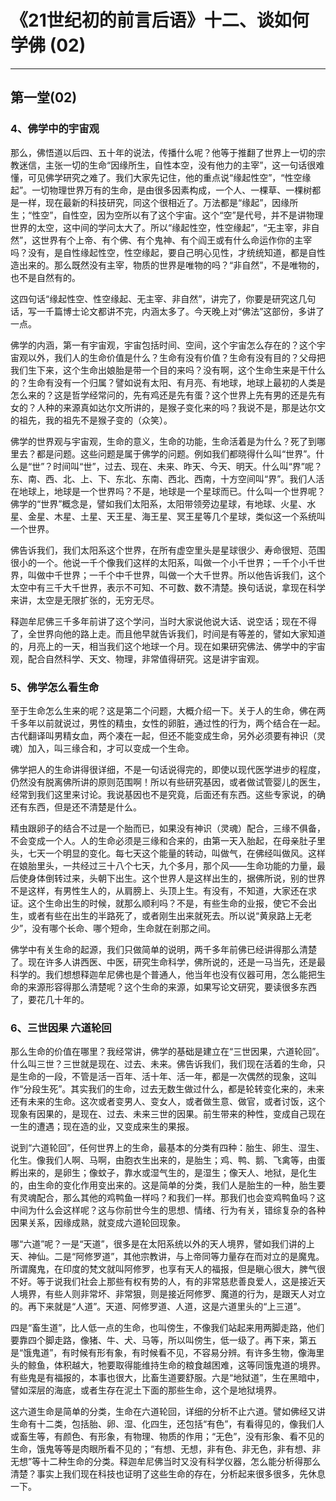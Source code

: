 # 《21世纪初的前言后语》十二、谈如何学佛 (02)

------

## 第一堂(02)

### 4、佛学中的宇宙观

那么，佛悟道以后四、五十年的说法，传播什么呢？他等于推翻了世界上一切的宗教迷信，主张一切的生命“因缘所生，自性本空，没有他力的主宰”，这一句话很难懂，可见佛学研究之难了。我们大家先记住，他的重点说“缘起性空”，“性空缘起”。一切物理世界万有的生命，是由很多因素构成，一个人、一棵草、一棵树都是一样，现在最新的科技研究，同这个很相近了。万法都是“缘起”，因缘所生；“性空”，自性空，因为空所以有了这个宇宙。这个“空”是代号，并不是讲物理世界的太空，这中间的学问太大了。所以“缘起性空，性空缘起”，“无主宰，非自然”，这世界有个上帝、有个佛、有个鬼神、有个阎王或有什么命运作你的主宰吗？没有，是自性缘起性空，性空缘起，要自己明心见性，才统统知道，都是自性造出来的。那么既然没有主宰，物质的世界是唯物的吗？“非自然”，不是唯物的，也不是自然有的。

这四句话“缘起性空、性空缘起、无主宰、非自然”，讲完了，你要是研究这几句话，写一千篇博士论文都讲不完，内涵太多了。今天晚上对“佛法”这部份，多讲了一点。

佛学的内涵，第一有宇宙观，宇宙包括时间、空间，这个宇宙怎么存在的？这个宇宙观以外，我们人的生命价值是什么？生命有没有价值？生命有没有目的？父母把我们生下来，这个生命出娘胎是带一个目的来吗？没有啊，这个生命生来是干什么的？生命有没有一个归属？譬如说有太阳、有月亮、有地球，地球上最初的人类是怎么来的？这是哲学经常问的，先有鸡还是先有蛋？这个世界上先有男的还是先有女的？人种的来源真如达尔文所讲的，是猴子变化来的吗？我说不是，那是达尔文的祖先，我的祖先不是猴子变的（众笑）。

佛学的世界观与宇宙观，生命的意义，生命的功能，生命活着是为什么？死了到哪里去？都是问题。这些问题是属于佛学的问题。例如我们都晓得什么叫“世界”。什么是“世”？时间叫“世”，过去、现在、未来、昨天、今天、明天。什么叫“界”呢？东、南、西、北、上、下、东北、东南、西北、西南，十方空间叫“界”。我们人活在地球上，地球是一个世界吗？不是，地球是一个星球而已。什么叫一个世界呢？佛学的“世界”概念是，譬如我们太阳系，太阳带领旁边星球，有地球、火星、水星、金星、木星、土星、天王星、海王星、冥王星等几个星球，类似这一个系统叫一个世界。

佛告诉我们，我们太阳系这个世界，在所有虚空里头是星球很少、寿命很短、范围很小的一个。他说一千个像我们这样的太阳系，叫做一个小千世界；一千个小千世界，叫做中千世界；一千个中千世界，叫做一个大千世界。所以他告诉我们，这个太空中有三千大千世界，表示不可知、不可数、数不清楚。换句话说，拿现在科学来讲，太空是无限扩张的，无穷无尽。

释迦牟尼佛三千多年前讲了这个学问，当时大家说他说大话、说空话；现在不得了，全世界向他的路上走。而且他早就告诉我们，时间是有等差的，譬如大家知道的，月亮上的一天，相当我们这个地球一个月。现在如果研究佛法、佛学中的宇宙观，配合自然科学、天文、物理，非常值得研究。这是讲宇宙观。

### 5、佛学怎么看生命

至于生命怎么生来的呢？这是第二个问题，大概介绍一下。关于人的生命，佛在两千多年以前就说过，男性的精虫，女性的卵脏，通过性的行为，两个结合在一起。古代翻译叫男精女血，两个凑在一起，但还不能变成生命，另外必须要有神识（灵魂）加入，叫三缘合和，才可以变成一个生命。

佛学把人的生命讲得很详细，不是一句话说得完的，即使以现代医学进步的程度，仍然没有脱离佛所讲的原则范围啊！所以有些研究基因，或者做试管婴儿的医生，经常到我们这里来讨论。我说基因也不是究竟，后面还有东西。这些专家说，的确还有东西，但是还不清楚是什么。

精虫跟卵子的结合不过是一个胎而已，如果没有神识（灵魂）配合，三缘不俱备，不会变成一个人。人的生命必须是三缘和合来的，由第一天入胎起，在母亲肚子里头，七天一个明显的变化。每七天这个能量的转动，叫做气，在佛经叫做风。这样在娘胎里头，一共经过三十八个七天，九个多月，那个风——生命功能的力量，最后使身体倒转过来，头朝下出生。这个世界人是这样出生的，据佛所说，别的世界不是这样，有男性生人的，从肩膀上、头顶上生。有没有，不知道，大家还在求证。这个生命出生的时候，就那么顺利吗？不是，有些生命的业报，使它不会出生，或者有些在出生的半路死了，或者刚生出来就死去。所以说“黄泉路上无老少”，没有哪个长命、哪个短命，生命就在剎那之间。

佛学中有关生命的起源，我们只做简单的说明，两千多年前佛已经讲得那么清楚了。现在许多人讲西医、中医，研究生命科学，佛所说的，还是一马当先，还是最科学的。我们想想释迦牟尼佛也是个普通人，他当年也没有仪器可用，怎么能把生命的来源形容得那么清楚呢？这个生命的来源，如果写论文研究，要读很多东西了，要花几十年的。

### 6、三世因果 六道轮回

那么生命的价值在哪里？我经常讲，佛学的基础是建立在“三世因果，六道轮回”。什么叫三世？三世就是现在、过去、未来。佛告诉我们，我们现在活着的生命，只是生命的一段，不管是活一百年、活十年、活一年，都是一次偶然的现象，这叫作“分段生死”。其实我们的生命，过去无数生做过什么，都是轮转变化来的，未来还有未来的生命。这次或者变男人、变女人，或者做生意、做官，或者讨饭，这个现象有因果的，是现在、过去、未来三世的因果。前生带来的种性，变成自己现在一生的遭遇；现在造的业，又变成来生的果报。

说到“六道轮回”，任何世界上的生命，最基本的分类有四种：胎生、卵生、湿生、化生。像我们人啊、马啊，由胞衣生出来的，是胎生；鸡、鸭、鹅、飞禽等，由蛋孵出来的，是卵生；像蚊子，靠水或湿气生的，是湿生；像天人、地狱，是化生的，由生命的变化作用变出来的。这是简单的分类，我们人是胎生的一种，胎生要有灵魂配合，那么其他的鸡鸭鱼一样吗？和我们一样。那我们也会变鸡鸭鱼吗？这中间为什么会这样呢？这与你前世今生的思想、情绪、行为有关，错综复杂的各种因果关系，因缘成熟，就变成六道轮回现象。

哪“六道”呢？一是“天道”，很多是在太阳系统以外的天人境界，譬如我们讲的上天、神仙。二是“阿修罗道”，其他宗教讲，与上帝同等力量存在而对立的是魔鬼。所谓魔鬼，在印度的梵文就叫阿修罗，也享有天人的福报，但是瞋心很大，脾气很不好。等于说我们社会上那些有权有势的人，有的非常慈悲善良爱人，这是接近天人境界，有些人则非常坏、非常狠，则是接近阿修罗、魔道的行为，是跟天人对立的。再下来就是“人道”。天道、阿修罗道、人道，这是六道里头的“上三道”。

四是“畜生道”，比人低一点的生命，也叫傍生，不像我们站起来用两脚走路，他们要靠四个脚走路，像猪、牛、犬、马等，所以叫傍生，低一级了。再下来，第五是“饿鬼道”，有时候有形有象，有时候看不见，不容易分辨。有许多生物，像海里头的鲸鱼，体积越大，牠要取得能维持生命的粮食越困难，这等同饿鬼道的境界。有些鬼是有福报的，本事也很大，比畜生道要舒服。六是“地狱道”，生在黑暗中，譬如深层的海底，或者生存在泥土下面的那些生命，这个是地狱境界。

这六道生命是简单的分类，生命在六道轮回，详细的分析不止六道。譬如佛经又讲生命有十二类，包括胎、卵、湿、化四生，还包括“有色”，有看得见的，像我们人或畜生等，有颜色、有形象，有物理、物质的作用；“无色”，没有形象、看不见的生命，饿鬼等等是肉眼所看不见的；“有想、无想，非有色、非无色，非有想、非无想”等十二种生命的分类。释迦牟尼佛当时又没有科学仪器，怎么能分析得那么清楚？事实上我们现在科技也证明了这些生命的存在，分析起来很多很多，先休息一下。

